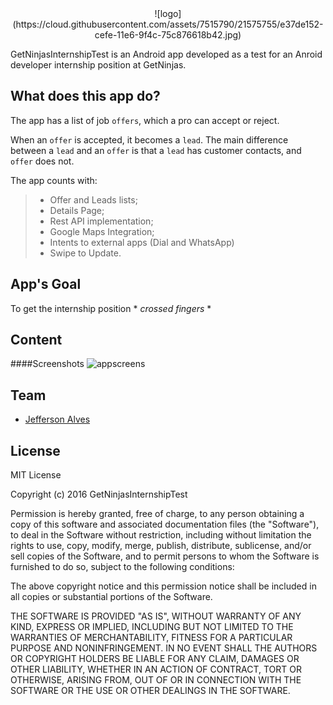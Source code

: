 <center>
![logo](https://cloud.githubusercontent.com/assets/7515790/21575755/e37de152-cefe-11e6-9f4c-75c876618b42.jpg)
</center>

GetNinjasInternshipTest is an Android app developed as a test for an Anroid developer internship position at GetNinjas.


What does this app do?
-------------
The app has a list of job `offers`, which a pro can accept or reject.

When an `offer` is accepted, it becomes a `lead`. The main difference between a `lead` and an `offer` is that a `lead` has customer contacts, and `offer` does not.

The app counts with:
> - Offer and Leads lists;
> - Details Page;
> - Rest API implementation;
> - Google Maps Integration;
> - Intents to external apps (Dial and WhatsApp)
> - Swipe to Update.

App's Goal
-------------
To get the internship position  * *crossed fingers* *


Content
-------------
####Screenshots
![appscreens](https://cloud.githubusercontent.com/assets/7515790/21575829/b49cd764-cf01-11e6-9959-0138651c236e.png)


Team
-------------
- [Jefferson Alves](https://www.linkedin.com/in/jeffersonalvess)



License
-------------
MIT License

Copyright (c) 2016 GetNinjasInternshipTest

Permission is hereby granted, free of charge, to any person obtaining a copy
of this software and associated documentation files (the "Software"), to deal
in the Software without restriction, including without limitation the rights
to use, copy, modify, merge, publish, distribute, sublicense, and/or sell
copies of the Software, and to permit persons to whom the Software is
furnished to do so, subject to the following conditions:

The above copyright notice and this permission notice shall be included in all
copies or substantial portions of the Software.

THE SOFTWARE IS PROVIDED "AS IS", WITHOUT WARRANTY OF ANY KIND, EXPRESS OR
IMPLIED, INCLUDING BUT NOT LIMITED TO THE WARRANTIES OF MERCHANTABILITY,
FITNESS FOR A PARTICULAR PURPOSE AND NONINFRINGEMENT. IN NO EVENT SHALL THE
AUTHORS OR COPYRIGHT HOLDERS BE LIABLE FOR ANY CLAIM, DAMAGES OR OTHER
LIABILITY, WHETHER IN AN ACTION OF CONTRACT, TORT OR OTHERWISE, ARISING FROM,
OUT OF OR IN CONNECTION WITH THE SOFTWARE OR THE USE OR OTHER DEALINGS IN THE
SOFTWARE.

